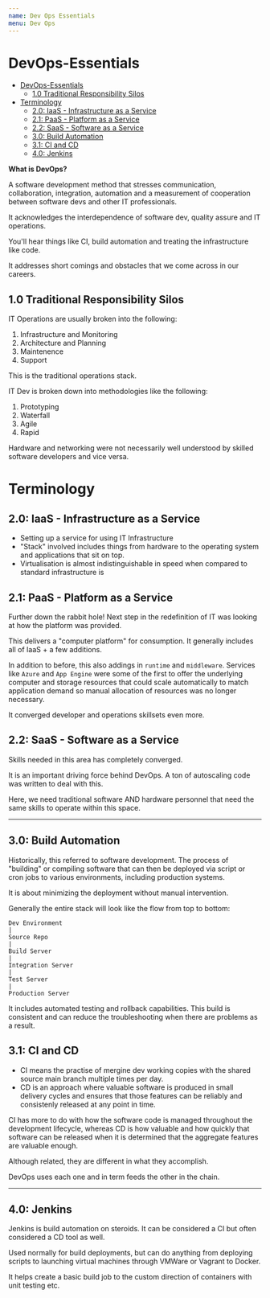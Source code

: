 ```yaml
---
name: Dev Ops Essentials
menu: Dev Ops 
---
```

# DevOps-Essentials

<!-- TOC -->

*   [DevOps-Essentials](#devops-essentials)
    *   [1.0 Traditional Responsibility Silos](#10-traditional-responsibility-silos)
*   [Terminology](#terminology)
    *   [2.0: IaaS - Infrastructure as a Service](#20-iaas---infrastructure-as-a-service)
    *   [2.1: PaaS - Platform as a Service](#21-paas---platform-as-a-service)
    *   [2.2: SaaS - Software as a Service](#22-saas---software-as-a-service)
    *   [3.0: Build Automation](#30-build-automation)
    *   [3.1: CI and CD](#31-ci-and-cd)
    *   [4.0: Jenkins](#40-jenkins)

<!-- /TOC -->

**What is DevOps?**

A software development method that stresses communication, collaboration, integration, automation and a measurement of cooperation between software devs and other IT professionals.

It acknowledges the interdependence of software dev, quality assure and IT operations.

You'll hear things like CI, build automation and treating the infrastructure like code.

It addresses short comings and obstacles that we come across in our careers.

## 1.0 Traditional Responsibility Silos

IT Operations are usually broken into the following:

1.  Infrastructure and Monitoring
2.  Architecture and Planning
3.  Maintenence
4.  Support

This is the traditional operations stack.

IT Dev is broken down into methodologies like the following:

1.  Prototyping
2.  Waterfall
3.  Agile
4.  Rapid

Hardware and networking were not necessarily well understood by skilled software developers and vice versa.

# Terminology

## 2.0: IaaS - Infrastructure as a Service

*   Setting up a service for using IT Infrastructure
*   "Stack" involved includes things from hardware to the operating system and applications that sit on top.
*   Virtualisation is almost indistinguishable in speed when compared to standard infrastructure is

## 2.1: PaaS - Platform as a Service

Further down the rabbit hole! Next step in the redefinition of IT was looking at how the platform was provided.

This delivers a "computer platform" for consumption. It generally includes all of IaaS + a few additions.

In addition to before, this also addings in `runtime` and `middleware`. Services like `Azure` and `App Engine` were some of the first to offer the underlying computer and storage resources that could scale automatically to match application demand so manual allocation of resources was no longer necessary.

It converged developer and operations skillsets even more.

## 2.2: SaaS - Software as a Service

Skills needed in this area has completely converged.

It is an important driving force behind DevOps. A ton of autoscaling code was written to deal with this.

Here, we need traditional software AND hardware personnel that need the same skills to operate within this space.

---

## 3.0: Build Automation

Historically, this referred to software development. The process of "building" or compiling software that can then be deployed via script or cron jobs to various environments, including production systems.

It is about minimizing the deployment without manual intervention.

Generally the entire stack will look like the flow from top to bottom:

```
Dev Environment
|
Source Repo
|
Build Server
|
Integration Server
|
Test Server
|
Production Server
```

It includes automated testing and rollback capabilities. This build is consistent and can reduce the troubleshooting when there are problems as a result.

## 3.1: CI and CD

*   CI means the practise of mergine dev working copies with the shared source main branch multiple times per day.
*   CD is an approach where valuable software is produced in small delivery cycles and ensures that those features can be reliably and consistenly released at any point in time.

CI has more to do with how the software code is managed throughout the development lifecycle, whereas CD is how valuable and how quickly that software can be released when it is determined that the aggregate features are valuable enough.

Although related, they are different in what they accomplish.

DevOps uses each one and in term feeds the other in the chain.

---

## 4.0: Jenkins

Jenkins is build automation on steroids. It can be considered a CI but often considered a CD tool as well.

Used normally for build deployments, but can do anything from deploying scripts to launching virtual machines through VMWare or Vagrant to Docker.

It helps create a basic build job to the custom direction of containers with unit testing etc.
